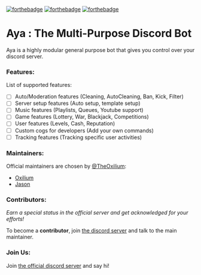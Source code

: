 [![forthebadge](http://forthebadge.com/images/badges/powered-by-electricity.svg)](http://forthebadge.com)
[![forthebadge](http://forthebadge.com/images/badges/made-with-python.svg)](http://forthebadge.com)
[![forthebadge](http://forthebadge.com/images/badges/built-with-science.svg)](http://forthebadge.com)

# Aya : The Multi-Purpose Discord Bot
Aya is a highly modular general purpose bot that gives you control over your discord server.

### Features: 
List of supported features:
- [ ] Auto/Moderation features (Cleaning, AutoCleaning, Ban, Kick, Filter)
- [ ] Server setup features (Auto setup, template setup)
- [ ] Music features (Playlists, Queues, Youtube support)
- [ ] Game features (Lottery, War, Blackjack, Competitions)
- [ ] User features (Levels, Cash, Reputation)
- [ ] Custom cogs for developers (Add your own commands)
- [ ] Tracking features (Tracking specific user activities)

### Maintainers:
Official maintainers are chosen by [@TheOxilium](https://twitter.com/TheOxilium):
- [Oxilium](https://github.com/TheOxilium)
- [Jason](https://github.com/charadox) 

### Contributors:
*Earn a special status in the official server and get acknowledged for your efforts!*

To become a **contributor**, join [the discord server](https://discord.gg/uQ4w2a5) and talk to the main maintainer.

### Join Us:
Join [the official discord server](https://discord.gg/uQ4w2a5) and say hi!
